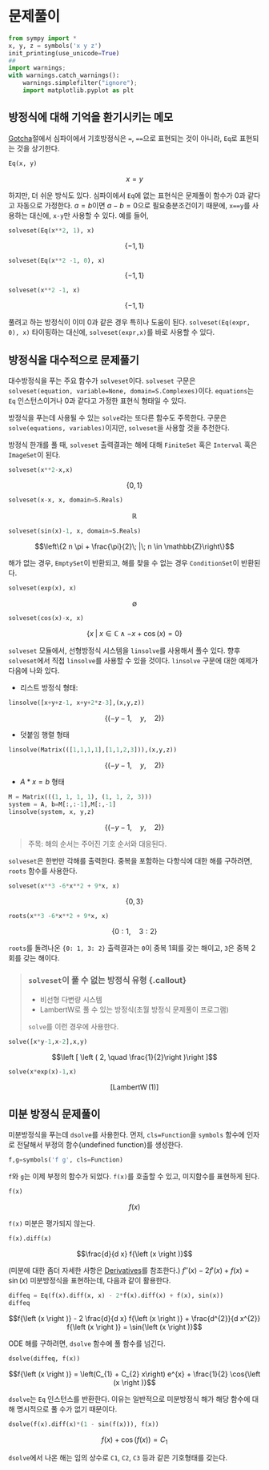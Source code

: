 
# 문제풀이


```python
from sympy import *
x, y, z = symbols('x y z')
init_printing(use_unicode=True)
##  
import warnings;
with warnings.catch_warnings():
    warnings.simplefilter("ignore"); 
    import matplotlib.pyplot as plt
```

## 방정식에 대해 기억을 환기시키는 메모

[Gotcha](12-gotcha.html)절에서 심파이에서 기호방정식은 `=`, `==`으로 표현되는 것이 아니라, `Eq`로 표현되는 것을 상기한다. 


```python
Eq(x, y)
```




$$x = y$$



하지만, 더 쉬운 방식도 있다.
심파이에서 `Eq`에 없는 표현식은 문제풀이 함수가 0과 같다고 자동으로 가정한다.
$a=b$이면 $a-b=0$으로 필요충분조건이기 때문에, `x==y`를 사용하는 대신에, `x-y`만 사용할 수 있다. 예를 들어, 


```python
solveset(Eq(x**2, 1), x)
```




$$\left\{-1, 1\right\}$$




```python
solveset(Eq(x**2 -1, 0), x)
```




$$\left\{-1, 1\right\}$$




```python
solveset(x**2 -1, x)
```




$$\left\{-1, 1\right\}$$



풀려고 하는 방정식이 이미 0과 같은 경우 특히나 도움이 된다.
`solveset(Eq(expr, 0), x)` 타이핑하는 대신에, `solveset(expr,x)`를 바로 사용할 수 있다.

## 방정식을 대수적으로 문제풀기

대수방정식을 푸는 주요 함수가 `solveset`이다.
`solveset` 구문은 `solveset(equation, variable=None, domain=S.Complexes)`이다.
`equations`는 `Eq` 인스턴스이거나 0과 같다고 가정한 표현식 형태일 수 있다.

방정식을 푸는데 사용될 수 있는 `solve`라는 또다른 함수도 주목한다.
구문은 `solve(equations, variables)`이지만, `solveset`을 사용할 것을 추천한다.

방정식 한개를 풀 때, `solveset` 출력결과는 해에 대해 `FiniteSet` 혹은 `Interval` 혹은 `ImageSet`이 된다.


```python
solveset(x**2-x,x)
```




$$\left\{0, 1\right\}$$




```python
solveset(x-x, x, domain=S.Reals)
```




$$\mathbb{R}$$




```python
solveset(sin(x)-1, x, domain=S.Reals)
```




$$\left\{2 n \pi + \frac{\pi}{2}\; |\; n \in \mathbb{Z}\right\}$$



해가 없는 경우, `EmptySet`이 반환되고, 해를 찾을 수 없는 경우 `ConditionSet`이 반환된다.


```python
solveset(exp(x), x)
```




$$\emptyset$$




```python
solveset(cos(x)-x, x)
```




$$\left\{x\; |\; x \in \mathbb{C} \wedge - x + \cos{\left (x \right )} = 0 \right\}$$



`solveset` 모듈에서, 선형방정식 시스템을 `linsolve`를 사용해서 풀수 있다.
향후 `solveset`에서 직접 `linsolve`를 사용할 수 있을 것이다.
`linsolve` 구문에 대한 예제가 다음에 나와 있다.

* 리스트 방정식 형태:


```python
linsolve([x+y+z-1, x+y+2*z-3],(x,y,z))
```




$$\left\{\left ( - y - 1, \quad y, \quad 2\right )\right\}$$



* 덧붙임 행렬 형태


```python
linsolve(Matrix(([1,1,1,1],[1,1,2,3])),(x,y,z))
```




$$\left\{\left ( - y - 1, \quad y, \quad 2\right )\right\}$$



* $A*x=b$ 형태


```python
M = Matrix(((1, 1, 1, 1), (1, 1, 2, 3)))
system = A, b=M[:,:-1],M[:,-1]
linsolve(system, x, y,z)
```




$$\left\{\left ( - y - 1, \quad y, \quad 2\right )\right\}$$



> 주목: 해의 순서는 주어진 기호 순서와 대응된다.

`solveset`은 한번만 각해를 출력한다.
중복을 포함하는 다항식에 대한 해를 구하려면, `roots` 함수를 사용한다.


```python
solveset(x**3 -6*x**2 + 9*x, x)
```




$$\left\{0, 3\right\}$$




```python
roots(x**3 -6*x**2 + 9*x, x)
```




$$\left \{ 0 : 1, \quad 3 : 2\right \}$$



`roots`를 돌려나온 `{0: 1, 3: 2}` 출력결과는 `0`이 중복 1회를 갖는 해이고, `3`은 중복 2회를 갖는 해이다.

> ### `solveset`이 풀 수 없는 방정식 유형 {.callout}
>
> * 비선형 다변량 시스템
> * LambertW로 풀 수 있는 방정식(초월 방정식 문제풀이 프로그램)
>
> `solve`를 이런 경우에 사용한다.


```python
solve([x*y-1,x-2],x,y)
```




$$\left [ \left ( 2, \quad \frac{1}{2}\right )\right ]$$




```python
solve(x*exp(x)-1,x)
```




$$\left [ \operatorname{LambertW}{\left (1 \right )}\right ]$$



## 미분 방정식 문제풀이

미분방정식을 푸는데 `dsolve`를 사용한다.
먼저, `cls=Function`을 `symbols` 함수에 인자로 전달해서 부정의 함수(undefined function)를 생성한다.


```python
f,g=symbols('f g', cls=Function)
```

`f`와 `g`는 이제 부정의 함수가 되었다.
`f(x)`를 호출할 수 있고, 미지함수를 표현하게 된다.


```python
f(x)
```




$$f{\left (x \right )}$$



`f(x)` 미분은 평가되지 않는다.


```python
f(x).diff(x)
```




$$\frac{d}{d x} f{\left (x \right )}$$



(미분에 대한 좀더 자세한 사항은 [Derivatives](http://docs.sympy.org/latest/tutorial/calculus.html#tutorial-derivatives)를 참조한다.)
$f''(x) - 2f'(x) + f(x) = \sin(x)$ 미분방정식을 표현하는데, 다음과 같이 활용한다.


```python
diffeq = Eq(f(x).diff(x, x) - 2*f(x).diff(x) + f(x), sin(x))
diffeq
```




$$f{\left (x \right )} - 2 \frac{d}{d x} f{\left (x \right )} + \frac{d^{2}}{d x^{2}}  f{\left (x \right )} = \sin{\left (x \right )}$$



ODE 해를 구하려면, `dsolve` 함수에 풀 함수를 넘긴다.


```python
dsolve(diffeq, f(x))
```




$$f{\left (x \right )} = \left(C_{1} + C_{2} x\right) e^{x} + \frac{1}{2} \cos{\left (x \right )}$$



`dsolve`는 `Eq` 인스턴스를 반환한다. 이유는 일반적으로 미분방정식 해가 해당 함수에 대해 명시적으로 풀 수가 없기 때문이다.


```python
dsolve(f(x).diff(x)*(1 - sin(f(x))), f(x))
```




$$f{\left (x \right )} + \cos{\left (f{\left (x \right )} \right )} = C_{1}$$



`dsolve`에서 나온 해는 임의 상수로 `C1`, `C2`, `C3` 등과 같은 기호형태를 갖는다.
